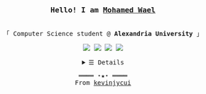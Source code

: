 <h3 align="center"><samp>Hello! I am <b><a rel="nofollow noopener noreferrer" target="_blank" href="https://bio.link/mohamedwelteir">Mohamed Wael</a></b></samp></h3>
<p align="center"><br>
    <samp>
        「 Computer Science student @ <b>Alexandria University</b> 」<br>
    </samp>
</p>

<samp>
        <p align="center">
                <a href="https://codeforces.com/profile/Az3arina" target="_blank"><img src="https://img.shields.io/badge/Codeforces-Profile-blue?style=flat-square&logo=codeforces"></a>
                <a href="https://www.facebook.com/mohamedwelteir" target="_blank"><img src="https://img.shields.io/badge/Facebook-Profile-blue?style=flat-square&logo=facebook"></a>
                <a href="https://www.linkedin.com/in/mohamedwelteir" target="_blank"><img src="https://img.shields.io/badge/LinkedIn-Profile-blue?style=flat-square&logo=linkedin"></a>
                <a href="https://discord.gg/755403154488688700" target="_blank"><img src="https://img.shields.io/badge/Discord-Server-blue?style=flat-square&logo=discord"></a>
        </p>
</samp>
<details align="center">
        
<summary> <samp>&#9776; Details</samp></summary>
     
        
<samp>
<h1 align="center">Skills</hi>
<p align="center">
  <img src="https://raw.githubusercontent.com/devicons/devicon/master/icons/cplusplus/cplusplus-original.svg" alt="C++" width="50" height="50"/>
  <img src="https://raw.githubusercontent.com/devicons/devicon/master/icons/dotnetcore/dotnetcore-original.svg" alt=".NET" width="50" height="50"/>
  <img src="https://raw.githubusercontent.com/devicons/devicon/master/icons/java/java-original.svg" alt="Java" width="50" height="50"/>
  <img src="https://raw.githubusercontent.com/devicons/devicon/master/icons/javascript/javascript-original.svg" alt="JavaScript" width="50" height="50"/>
  <img src="https://raw.githubusercontent.com/devicons/devicon/master/icons/python/python-original.svg" alt="Python" width="50" height="50"/>
  <img src="https://raw.githubusercontent.com/devicons/devicon/master/icons/mysql/mysql-original.svg" alt="MySQL" width="50" height="50"/>
  <img src="https://raw.githubusercontent.com/devicons/devicon/master/icons/nodejs/nodejs-original.svg" alt="Node.js" width="50" height="50"/>
  <img src="https://raw.githubusercontent.com/devicons/devicon/master/icons/flutter/flutter-original.svg" alt="Flutter" width="50" height="50"/>
  <img src="https://raw.githubusercontent.com/devicons/devicon/master/icons/dart/dart-original.svg" alt="Dart" width="50" height="50"/>
  <img src="https://raw.githubusercontent.com/devicons/devicon/master/icons/html5/html5-original.svg" alt="HTML5" width="50" height="50"/>
  <img src="https://raw.githubusercontent.com/devicons/devicon/master/icons/git/git-original.svg" alt="Git" width="50" height="50"/>
  <img src="https://raw.githubusercontent.com/devicons/devicon/master/icons/docker/docker-original.svg" alt="Git" width="50" height="50"/>
  <img src="https://raw.githubusercontent.com/devicons/devicon/master/icons/go/go-original.svg" alt="golang" width="50" height="50"/>
  
</p>

</samp>         
         
 [![My Awesome Stats](https://awesome-github-stats.azurewebsites.net/user-stats/MohamedWElteir?cardType=github&theme=highcontrast&preferLogin=true&Ring=FFFEFE)](https://git.io/awesome-stats-card)
    <br>
 [![Wakatime Stats](https://github-readme-stats.vercel.app/api/wakatime?username=@MohamedWElteir&theme=chartreuse-dark)](https://github.com/anuraghazra/github-readme-stats)

   
</details>
<samp>
    <p align="center">
        ════ ⋆★⋆ ════<br>
        From <a href="https://github.com/kevinjycui/kevinjycui">kevinjycui</a>
    </p>
</samp>
